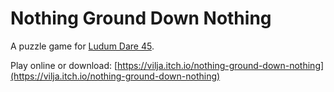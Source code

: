 # Nothing Ground Down Nothing

A puzzle game for [Ludum Dare 45](https://ldjam.com/events/ludum-dare/45/nothing-ground-down-nothing).

Play online or download: [https://vilja.itch.io/nothing-ground-down-nothing](https://vilja.itch.io/nothing-ground-down-nothing)
